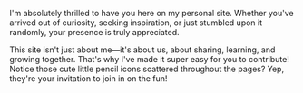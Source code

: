<docs-decorative-header title="Cheat Sheets" imgSrc="src/assets/images/cheatsheets.svg"> 
</docs-decorative-header>



I'm absolutely thrilled to have you here on my personal site. Whether you've arrived out of curiosity, seeking inspiration, or just stumbled upon it randomly, your presence is truly appreciated.

This site isn't just about me—it's about us, about sharing, learning, and growing together. That's why I've made it super easy for you to contribute! Notice those cute little pencil icons scattered throughout the pages? Yep, they're your invitation to join in on the fun!